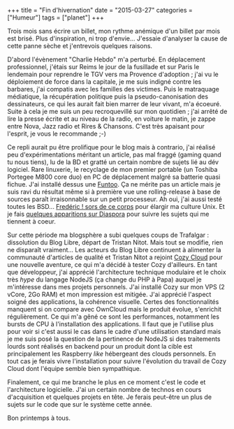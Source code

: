 +++
title = "Fin d'hivernation"
date = "2015-03-27"
categories = ["Humeur"]
tags = ["planet"]
+++

Trois mois sans écrire un billet, mon rythme anémique d'un billet par mois est
brisé. Plus d'inspiration, ni trop d'envie... J'essaie d'analyser la cause de
cette panne sèche et j'entrevois quelques raisons. 

D'abord l'évènement "Charlie Hebdo" m'a perturbé. En déplacement professionnel,
j'étais sur Reims le jour de la fusillade et sur Paris le lendemain pour
reprendre le TGV vers ma Provence d'adoption ; j'ai vu le déploiement de force
dans la capitale, je me suis indigné contre les barbares, j'ai compatis avec
les familles des victimes. Puis le matraquage médiatique, la récupération
politique puis la pseudo-canonisation  des dessinateurs, ce qui les aurait fait
bien marrer de leur vivant, m'a écoeuré. Suite à cela je me suis un peu
recroquevillé sur mon quotidien ; j'ai arrêté de lire la presse écrite et au
niveau de la radio, en voiture le matin, je zappe entre Nova, Jazz radio et
Rires & Chansons. C'est très apaisant pour l'esprit, je vous le recommande  ;-)

Ce repli aurait pu être prolifique pour le blog mais à contrario, j'ai réalisé
peu d'expérimentations méritant un article, pas mal fraggé (gaming quand tu
nous tiens), lu de la BD et gratté un certain nombre de sujets lié au dév
logiciel. Rare linuxerie, le recyclage de mon premier portable (un Toshiba
Portegee M800 core duo) en PC de déplacement malgré sa batterie quasi fichue.
J'ai installé dessus une [Funtoo](http://www.funtoo.org). Ça ne mérite pas un
article mais je suis ravi du résultat même si à première vue une
rolling-release à base de sources paraît irraisonnable sur un petit processeur.
Ah oui, j'ai aussi testé toutes les BSD... [Fredéric ! sors de ce
corps](http://frederic.bezies.free.fr/blog) pour élargir ma culture Unix. Et je
fais [quelques apparitions sur Diaspora](https://framasphere.org/u/yax) pour
suivre les sujets qui me tiennent à coeur.

Sur cette période ma blogsphère a subi quelques coups de Trafalgar :
dissolution du Blog Libre, départ de Tristan Nitot. Mais tout se modifie, rien
ne disparaît vraiment... Les acteurs du Blog Libre continuent à alimenter la
communauté d'articles de qualité et Tristan Nitot a rejoint [Cozy
Cloud](http://cozy.io) pour une nouvelle aventure, ce qui m'a décidé à tester
Cozy d'ailleurs. En tant que développeur, j'ai  apprécié l'architecture
technique modulaire et le choix très *hype* du langage NodeJS (ça change du PHP
à Papa) auquel je m'intéresse dans mes projets personnels. J'ai installé Cozy
sur mon VPS (2 vCore, 2Go RAM) et mon impression est mitigée. J'ai apprécié
l'aspect soigné des applications, la cohérence visuelle. Certes des
fonctionnalités manquent si on compare avec OwnCloud mais le produit évolue,
s'enrichit régulièrement. Ce qui m'a gêné ce sont les performances, notamment
les bursts de CPU à l'installation des applications. Il faut que je l'utilise
plus pour voir si c'est aussi le cas dans le cadre d'une utilisation standard
mais je me suis posé la question de la pertinence de NodeJS  si des traitements
lourds sont réalisés en backend pour un produit dont la cible est
principalement les Raspberry *like* hébergeant des clouds personnels. En tout
cas je ferais vivre l'installation pour suivre l'évolution du travail de Cozy
Cloud dont l'équipe semble bien sympathique.

Finalement, ce qui me branche le plus en ce moment c'est le code et
l'architecture logicielle. J'ai un certain nombre de technos en cours
d'acquisition et quelques projets en tête. Je ferais peut-être un plus de
sujets sur le code que sur le système cette année. 

Bon printemps à tous.
